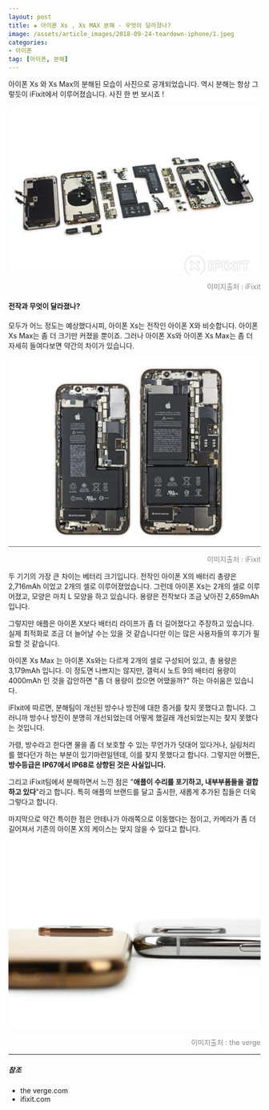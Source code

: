 ```yaml
---  
layout: post  
title: ✚ 아이폰 Xs , Xs MAX 분해 - 무엇이 달라졌나?
image: /assets/article_images/2018-09-24-teardown-iphone/1.jpeg
categories:
- 아이폰  
tag: [아이폰, 분해]
---  
```

<p class="drop-korean">
아이폰 Xs 와 Xs Max의 분해된 모습이 사진으로 공개되었습니다. 역시 분해는 항상 그렇듯이 iFixit에서 이루어졌습니다. 사진 한 번 보시죠 !
</p>
<div class="markdown-image">
<img src="/assets/article_images/2018-09-24-teardown-iphone/1.jpeg" alt="" align="middle"/><p style="text-align:right;  color:#878787"> 이미지출처 : iFixit </p> </div>

#### 전작과 무엇이 달라졌나?
모두가 어느 정도는 예상했다시피, 아이폰 Xs는 전작인 아이폰 X와 비슷합니다. 아이폰 Xs Max는 좀 더 크기만 커졌을 뿐이죠. 그러나 아이폰 Xs와 아이폰 Xs Max는 좀 더 자세히 들여다보면 약간의 차이가 있습니다.

<div class="markdown-image">
<img src="/assets/article_images/2018-09-24-teardown-iphone/2.jpeg" alt="" align="middle"/><p style="text-align:right;  color:#878787"> 이미지출처 : iFixit </p> </div>

두 기기의 가장 큰 차이는 베터리 크기입니다. 전작인 아이폰 X의 배터리 총량은 2,716mAh 이었고 2개의 셀로 이루어졌었습니다. 그런데 아이폰 Xs는 2개의 셀로 이루어졌고, 모양은 마치 L 모양을 하고 있습니다. 용량은 전작보다 조금 낮아진 2,659mAh 입니다.

그렇지만 애플은 아이폰 X보다 배터리 라이프가 좀 더 길어졌다고 주장하고 있습니다. 실제 최적화로 조금 더 늘어날 수는 있을 것 같습니다만 이는 많은 사용자들의 후기가 필요할 것 같습니다.

아이폰 Xs Max 는 아이폰 Xs와는 다르게 2개의 셀로 구성되어 있고, 총 용량은 3,179mAh 입니다. 이 정도면 나쁘지는 않지만, 갤럭시 노트 9의 배터리 용량이 4000mAh 인 것을 감안하면 "좀 더 용량이 컸으면 어땠을까?" 하는 아쉬움은 있습니다.

iFIxit에 따르면, 분해팀이 개선된 방수나 방진에 대한 증거를 찾지 못했다고 합니다. 그러니까 방수나 방진이 분명히 개선되었는데 어떻게 했길래 개선되었는지는 찾지 못했다는 것입니다.

가령, 방수라고 한다면 물을 좀 더 보호할 수 있는 무언가가 덧대어 있다거나, 실링처리를 했다던가 하는 부분이 있기마련일텐데, 이를 찾지 못했다고 합니다. 그렇지만 어쨌든, **방수등급은 IP67에서 IP68로 상향된 것은 사실입니다.**

그리고 iFixit팀에서 분해하면서 느낀 점은 "**애플이 수리를 포기하고, 내부부품들을 결합하고 있다**"라고 합니다. 특히 애플의 브랜드를 달고 출시한, 새롭게 추가된 칩들은 더욱 그렇다고 합니다.

마지막으로 약간 특이한 점은 안테나가 아래쪽으로 이동했다는 점이고, 카메라가 좀 더 길어져서 기존의 아이폰 X의 케이스는 맞지 않을 수 있다고 합니다.

<div class="markdown-image">
<img src="/assets/article_images/2018-09-24-teardown-iphone/3.jpeg" alt="" align="middle"/><p style="text-align:right;  color:#878787"> 이미지출처 : the verge </p> </div>

---
##### 참조
* the verge.com
* ifixit.com

